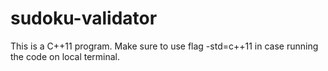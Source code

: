 # sudoku-validator
This is a C++11 program.
Make sure to use flag -std=c++11 in case running the code on local terminal.
